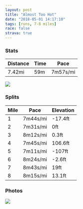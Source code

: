 ```yaml
---
layout: post
title: "Almost Too Hot"
date: "2018-05-01 14:17:10"
tags: [runs, 7-8 miles]
race: false
strava: true
---
```


### Stats

| Distance | Time | Pace |
|----------|------|------|
|7.42mi|59m|7m57s/mi|

<img src='https://maps.googleapis.com/maps/api/staticmap?maptype=roadmap&path=enc:y}owFdytbMkGdSyFZwBv[dYvFiAdWfZfCzByFrDa@zClKtTvCtCoCdHpElFC`AsBiAyBrAcQ|JoCrEgIuCmLOyHcE{JeHeGqC}F_KwZwG_e@{@oZoCcAeCqGYiJvAaCgAc\z@cCe@gJaBaDgLcHyb@mMm_AkK}L|LeUdE{H`ThLdLkDhNtE~BAnEtD`A&key=AIzaSyC1MId7bFpkLXNAaYhBSTb8jLyiSqzbDtM&size=800x800&markers=color:yellow|label:S|40.71917,-74.00355&markers=color:green|label:F|40.733379999999975,-73.98469000000004'>

### Splits

| Mile | Pace | Elevation |
|------|------|-----------|
|1|7m44s/mi|-17.4ft|
|2|7m31s/mi|0ft|
|3|8m12s/mi|0.3ft|
|4|7m45s/mi|106.6ft|
|5|7m11s/mi|-107ft|
|6|8m24s/mi|-2.6ft|
|7|8m43s/mi|19ft|
|8|8m15s/mi|13.1ft|

### Photos
<img src='https://dgtzuqphqg23d.cloudfront.net/Zt5cQg1rui_QHSu2himeC6I_fAqusGABZ3EYJ6l9hYk-576x768.jpg'>

